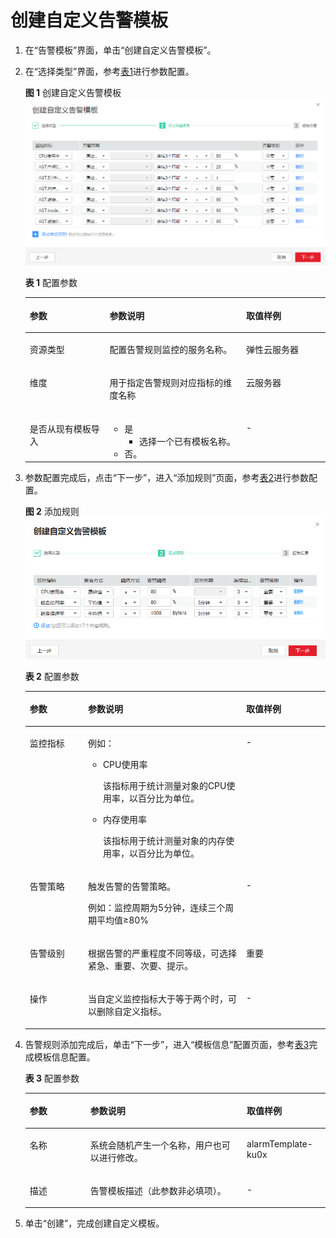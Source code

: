 # 创建自定义告警模板<a name="ZH-CN_TOPIC_0084572337"></a>

1.  在“告警模板”界面，单击“创建自定义告警模板”。
2.  在“选择类型”界面，参考[表1](#table1956141511220)进行参数配置。

    **图 1**  创建自定义告警模板<a name="fig1019319915151"></a>  
    ![](figures/创建自定义告警模板.png "创建自定义告警模板")

    **表 1**  配置参数

    <a name="table1956141511220"></a>
    <table><thead align="left"><tr id="row17562201515222"><th class="cellrowborder" valign="top" width="26.57%" id="mcps1.2.4.1.1"><p id="p9562171592217"><a name="p9562171592217"></a><a name="p9562171592217"></a>参数</p>
    </th>
    <th class="cellrowborder" valign="top" width="45.550000000000004%" id="mcps1.2.4.1.2"><p id="p105621415112212"><a name="p105621415112212"></a><a name="p105621415112212"></a>参数说明</p>
    </th>
    <th class="cellrowborder" valign="top" width="27.88%" id="mcps1.2.4.1.3"><p id="p10562615132218"><a name="p10562615132218"></a><a name="p10562615132218"></a>取值样例</p>
    </th>
    </tr>
    </thead>
    <tbody><tr id="row19564181512228"><td class="cellrowborder" valign="top" width="26.57%" headers="mcps1.2.4.1.1 "><p id="p16497122695118"><a name="p16497122695118"></a><a name="p16497122695118"></a>资源类型</p>
    </td>
    <td class="cellrowborder" valign="top" width="45.550000000000004%" headers="mcps1.2.4.1.2 "><p id="p1156471519223"><a name="p1156471519223"></a><a name="p1156471519223"></a>配置告警规则监控的服务名称。</p>
    </td>
    <td class="cellrowborder" valign="top" width="27.88%" headers="mcps1.2.4.1.3 "><p id="p1156431572211"><a name="p1156431572211"></a><a name="p1156431572211"></a>弹性云服务器</p>
    </td>
    </tr>
    <tr id="row956421512227"><td class="cellrowborder" valign="top" width="26.57%" headers="mcps1.2.4.1.1 "><p id="p1256441511220"><a name="p1256441511220"></a><a name="p1256441511220"></a>维度</p>
    </td>
    <td class="cellrowborder" valign="top" width="45.550000000000004%" headers="mcps1.2.4.1.2 "><p id="p6564161512216"><a name="p6564161512216"></a><a name="p6564161512216"></a>用于指定告警规则对应指标的维度名称</p>
    </td>
    <td class="cellrowborder" valign="top" width="27.88%" headers="mcps1.2.4.1.3 "><p id="p55651315172218"><a name="p55651315172218"></a><a name="p55651315172218"></a>云服务器</p>
    </td>
    </tr>
    <tr id="row9565191518227"><td class="cellrowborder" valign="top" width="26.57%" headers="mcps1.2.4.1.1 "><p id="p156513153221"><a name="p156513153221"></a><a name="p156513153221"></a>是否从现有模板导入</p>
    </td>
    <td class="cellrowborder" valign="top" width="45.550000000000004%" headers="mcps1.2.4.1.2 "><a name="ul14566181502211"></a><a name="ul14566181502211"></a><ul id="ul14566181502211"><li>是<a name="ul556661542218"></a><a name="ul556661542218"></a><ul id="ul556661542218"><li>选择一个已有模板名称。</li></ul>
    </li><li>否。</li></ul>
    </td>
    <td class="cellrowborder" valign="top" width="27.88%" headers="mcps1.2.4.1.3 "><p id="p75665157221"><a name="p75665157221"></a><a name="p75665157221"></a>-</p>
    </td>
    </tr>
    </tbody>
    </table>

3.  参数配置完成后，点击“下一步”，进入“添加规则”页面，参考[表2](#table691022118227)进行参数配置。

    **图 2**  添加规则<a name="fig1952115495155"></a>  
    ![](figures/添加规则.png "添加规则")

    **表 2**  配置参数

    <a name="table691022118227"></a>
    <table><thead align="left"><tr id="row891192162214"><th class="cellrowborder" valign="top" width="19.43%" id="mcps1.2.4.1.1"><p id="p59115213229"><a name="p59115213229"></a><a name="p59115213229"></a>参数</p>
    </th>
    <th class="cellrowborder" valign="top" width="52.690000000000005%" id="mcps1.2.4.1.2"><p id="p79121621172218"><a name="p79121621172218"></a><a name="p79121621172218"></a>参数说明</p>
    </th>
    <th class="cellrowborder" valign="top" width="27.88%" id="mcps1.2.4.1.3"><p id="p109121721142211"><a name="p109121721142211"></a><a name="p109121721142211"></a>取值样例</p>
    </th>
    </tr>
    </thead>
    <tbody><tr id="row9914182112229"><td class="cellrowborder" valign="top" width="19.43%" headers="mcps1.2.4.1.1 "><p id="p14915132112229"><a name="p14915132112229"></a><a name="p14915132112229"></a>监控指标</p>
    </td>
    <td class="cellrowborder" valign="top" width="52.690000000000005%" headers="mcps1.2.4.1.2 "><p id="p1915421162216"><a name="p1915421162216"></a><a name="p1915421162216"></a>例如：</p>
    <a name="ul691572111221"></a><a name="ul691572111221"></a><ul id="ul691572111221"><li>CPU使用率<p id="p99165216228"><a name="p99165216228"></a><a name="p99165216228"></a>该指标用于统计测量对象的CPU使用率，以百分比为单位。</p>
    </li></ul>
    <a name="ul20916182142211"></a><a name="ul20916182142211"></a><ul id="ul20916182142211"><li>内存使用率<p id="p4916192113224"><a name="p4916192113224"></a><a name="p4916192113224"></a>该指标用于统计测量对象的内存使用率，以百分比为单位。</p>
    </li></ul>
    </td>
    <td class="cellrowborder" valign="top" width="27.88%" headers="mcps1.2.4.1.3 "><p id="p11916102102213"><a name="p11916102102213"></a><a name="p11916102102213"></a>-</p>
    </td>
    </tr>
    <tr id="row95813546476"><td class="cellrowborder" valign="top" width="19.43%" headers="mcps1.2.4.1.1 "><p id="p9435204373719"><a name="p9435204373719"></a><a name="p9435204373719"></a>告警策略</p>
    </td>
    <td class="cellrowborder" valign="top" width="52.690000000000005%" headers="mcps1.2.4.1.2 "><p id="p2043584343715"><a name="p2043584343715"></a><a name="p2043584343715"></a>触发告警的告警策略。</p>
    <p id="p043712111488"><a name="p043712111488"></a><a name="p043712111488"></a>例如：监控周期为5分钟，连续三个周期平均值≥80%</p>
    </td>
    <td class="cellrowborder" valign="top" width="27.88%" headers="mcps1.2.4.1.3 "><p id="p54357432379"><a name="p54357432379"></a><a name="p54357432379"></a>-</p>
    </td>
    </tr>
    <tr id="row1639201161214"><td class="cellrowborder" valign="top" width="19.43%" headers="mcps1.2.4.1.1 "><p id="p1195420845111"><a name="p1195420845111"></a><a name="p1195420845111"></a>告警级别</p>
    </td>
    <td class="cellrowborder" valign="top" width="52.690000000000005%" headers="mcps1.2.4.1.2 "><p id="p17956884516"><a name="p17956884516"></a><a name="p17956884516"></a>根据告警的严重程度不同等级，可选择紧急、重要、次要、提示。</p>
    </td>
    <td class="cellrowborder" valign="top" width="27.88%" headers="mcps1.2.4.1.3 "><p id="p8956389517"><a name="p8956389517"></a><a name="p8956389517"></a>重要</p>
    </td>
    </tr>
    <tr id="row1791811213223"><td class="cellrowborder" valign="top" width="19.43%" headers="mcps1.2.4.1.1 "><p id="p1691842115227"><a name="p1691842115227"></a><a name="p1691842115227"></a>操作</p>
    </td>
    <td class="cellrowborder" valign="top" width="52.690000000000005%" headers="mcps1.2.4.1.2 "><p id="p291852122210"><a name="p291852122210"></a><a name="p291852122210"></a>当自定义监控指标大于等于两个时，可以删除自定义指标。</p>
    </td>
    <td class="cellrowborder" valign="top" width="27.88%" headers="mcps1.2.4.1.3 "><p id="p891802118221"><a name="p891802118221"></a><a name="p891802118221"></a>-</p>
    </td>
    </tr>
    </tbody>
    </table>

4.  告警规则添加完成后，单击“下一步”，进入“模板信息”配置页面，参考[表3](#table722215293225)完成模板信息配置。

    **表 3**  配置参数

    <a name="table722215293225"></a>
    <table><thead align="left"><tr id="row222382918227"><th class="cellrowborder" valign="top" width="20.18%" id="mcps1.2.4.1.1"><p id="p1722316294221"><a name="p1722316294221"></a><a name="p1722316294221"></a>参数</p>
    </th>
    <th class="cellrowborder" valign="top" width="52.129999999999995%" id="mcps1.2.4.1.2"><p id="p1223142918226"><a name="p1223142918226"></a><a name="p1223142918226"></a>参数说明</p>
    </th>
    <th class="cellrowborder" valign="top" width="27.689999999999998%" id="mcps1.2.4.1.3"><p id="p822417295222"><a name="p822417295222"></a><a name="p822417295222"></a>取值样例</p>
    </th>
    </tr>
    </thead>
    <tbody><tr id="row1224132902213"><td class="cellrowborder" valign="top" width="20.18%" headers="mcps1.2.4.1.1 "><p id="p3224192912228"><a name="p3224192912228"></a><a name="p3224192912228"></a>名称</p>
    </td>
    <td class="cellrowborder" valign="top" width="52.129999999999995%" headers="mcps1.2.4.1.2 "><p id="p1422519296221"><a name="p1422519296221"></a><a name="p1422519296221"></a>系统会随机产生一个名称，用户也可以进行修改。</p>
    </td>
    <td class="cellrowborder" valign="top" width="27.689999999999998%" headers="mcps1.2.4.1.3 "><p id="p5225129172219"><a name="p5225129172219"></a><a name="p5225129172219"></a>alarmTemplate-ku0x</p>
    </td>
    </tr>
    <tr id="row202252298225"><td class="cellrowborder" valign="top" width="20.18%" headers="mcps1.2.4.1.1 "><p id="p8225152911226"><a name="p8225152911226"></a><a name="p8225152911226"></a>描述</p>
    </td>
    <td class="cellrowborder" valign="top" width="52.129999999999995%" headers="mcps1.2.4.1.2 "><p id="p8225132992214"><a name="p8225132992214"></a><a name="p8225132992214"></a>告警模板描述（此参数非必填项）。</p>
    </td>
    <td class="cellrowborder" valign="top" width="27.689999999999998%" headers="mcps1.2.4.1.3 "><p id="p72261529162211"><a name="p72261529162211"></a><a name="p72261529162211"></a>-</p>
    </td>
    </tr>
    </tbody>
    </table>

5.  单击“创建”，完成创建自定义模板。

